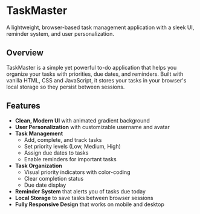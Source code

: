 # TaskMaster

A lightweight, browser-based task management application with a sleek UI, reminder system, and user personalization.

## Overview

TaskMaster is a simple yet powerful to-do application that helps you organize your tasks with priorities, due dates, and reminders. Built with vanilla HTML, CSS and JavaScript, it stores your tasks in your browser's local storage so they persist between sessions.

## Features

- **Clean, Modern UI** with animated gradient background
- **User Personalization** with customizable username and avatar
- **Task Management**
  - Add, complete, and track tasks
  - Set priority levels (Low, Medium, High)
  - Assign due dates to tasks
  - Enable reminders for important tasks
- **Task Organization**
  - Visual priority indicators with color-coding
  - Clear completion status
  - Due date display
- **Reminder System** that alerts you of tasks due today
- **Local Storage** to save tasks between browser sessions
- **Fully Responsive Design** that works on mobile and desktop
